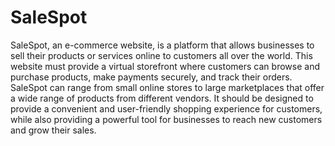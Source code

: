 # SaleSpot
SaleSpot, an e-commerce website, is a platform that allows businesses to sell their products or services online to customers all over the world. 
This website must provide a virtual storefront where customers can browse and purchase products, make payments securely, and track their orders. 
SaleSpot can range from small online stores to large marketplaces that offer a wide range of products from different vendors. 
It should be designed to provide a convenient and user-friendly shopping experience for customers, while also providing a powerful tool for businesses to reach new customers and grow their sales.
